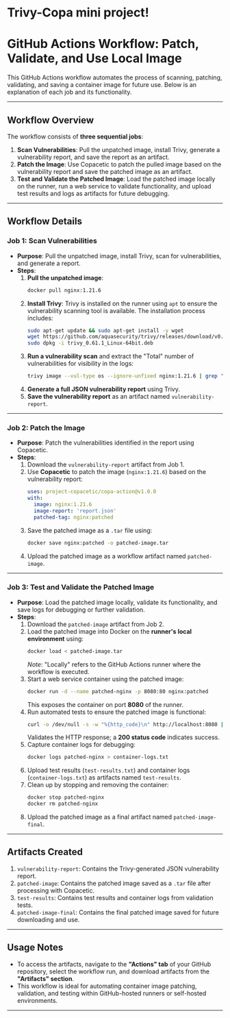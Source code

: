 # Trivy-Copa mini project!

# GitHub Actions Workflow: Patch, Validate, and Use Local Image

This GitHub Actions workflow automates the process of scanning, patching, validating, and saving a container image for future use. Below is an explanation of each job and its functionality.

---

## **Workflow Overview**

The workflow consists of **three sequential jobs**:
1. **Scan Vulnerabilities**: Pull the unpatched image, install Trivy, generate a vulnerability report, and save the report as an artifact.
2. **Patch the Image**: Use Copacetic to patch the pulled image based on the vulnerability report and save the patched image as an artifact.
3. **Test and Validate the Patched Image**: Load the patched image locally on the runner, run a web service to validate functionality, and upload test results and logs as artifacts for future debugging.

---

## **Workflow Details**

### **Job 1: Scan Vulnerabilities**
- **Purpose**: Pull the unpatched image, install Trivy, scan for vulnerabilities, and generate a report.
- **Steps**:
  1. **Pull the unpatched image**:
     ```bash
     docker pull nginx:1.21.6
     ```
  2. **Install Trivy**:
     Trivy is installed on the runner using `apt` to ensure the vulnerability scanning tool is available. The installation process includes:
     ```bash
     sudo apt-get update && sudo apt-get install -y wget
     wget https://github.com/aquasecurity/trivy/releases/download/v0.61.1/trivy_0.61.1_Linux-64bit.deb
     sudo dpkg -i trivy_0.61.1_Linux-64bit.deb
     ```
  3. **Run a vulnerability scan** and extract the "Total" number of vulnerabilities for visibility in the logs:
     ```bash
     trivy image --vul-type os --ignore-unfixed nginx:1.21.6 | grep "Total"
     ```
  4. **Generate a full JSON vulnerability report** using Trivy.
  5. **Save the vulnerability report** as an artifact named `vulnerability-report`.

---

### **Job 2: Patch the Image**
- **Purpose**: Patch the vulnerabilities identified in the report using Copacetic.
- **Steps**:
  1. Download the `vulnerability-report` artifact from Job 1.
  2. Use **Copacetic** to patch the image (`nginx:1.21.6`) based on the vulnerability report:
     ```yaml
     uses: project-copacetic/copa-action@v1.0.0
     with:
       image: nginx:1.21.6
       image-report: 'report.json'
       patched-tag: nginx:patched
     ```
  3. Save the patched image as a `.tar` file using:
     ```bash
     docker save nginx:patched -o patched-image.tar
     ```
  4. Upload the patched image as a workflow artifact named `patched-image`.

---

### **Job 3: Test and Validate the Patched Image**
- **Purpose**: Load the patched image locally, validate its functionality, and save logs for debugging or further validation.
- **Steps**:
  1. Download the `patched-image` artifact from Job 2.
  2. Load the patched image into Docker on the **runner's local environment** using:
     ```bash
     docker load < patched-image.tar
     ```
     *Note*: "Locally" refers to the GitHub Actions runner where the workflow is executed.
  3. Start a web service container using the patched image:
     ```bash
     docker run -d --name patched-nginx -p 8080:80 nginx:patched
     ```
     This exposes the container on port **8080** of the runner.
  4. Run automated tests to ensure the patched image is functional:
     ```bash
     curl -o /dev/null -s -w "%{http_code}\n" http://localhost:8080 | tee test-results.txt
     ```
     Validates the HTTP response; a **200 status code** indicates success.
  5. Capture container logs for debugging:
     ```bash
     docker logs patched-nginx > container-logs.txt
     ```
  6. Upload test results (`test-results.txt`) and container logs (`container-logs.txt`) as artifacts named `test-results`.
  7. Clean up by stopping and removing the container:
     ```bash
     docker stop patched-nginx
     docker rm patched-nginx
     ```
  8. Upload the patched image as a final artifact named `patched-image-final`.

---

## **Artifacts Created**
1. `vulnerability-report`: Contains the Trivy-generated JSON vulnerability report.
2. `patched-image`: Contains the patched image saved as a `.tar` file after processing with Copacetic.
3. `test-results`: Contains test results and container logs from validation tests.
4. `patched-image-final`: Contains the final patched image saved for future downloading and use.

---

## **Usage Notes**
- To access the artifacts, navigate to the **"Actions" tab** of your GitHub repository, select the workflow run, and download artifacts from the **"Artifacts" section**.
- This workflow is ideal for automating container image patching, validation, and testing within GitHub-hosted runners or self-hosted environments.

---

